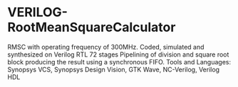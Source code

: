 # VERILOG-RootMeanSquareCalculator
RMSC with operating frequency of 300MHz. Coded, simulated and synthesized on Verilog RTL 72 stages Pipelining of division and square root block producing the result using a synchronous FIFO. Tools and Languages: Synopsys VCS, Synopsys Design Vision, GTK Wave, NC-Verilog, Verilog HDL
